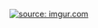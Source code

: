 <a href="https://imgur.com/6SefsAI"><img src="https://i.imgur.com/6SefsAI.png" title="source: imgur.com" /></a><br/>
